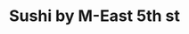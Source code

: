 ---
layout: place
title: "Sushi by M-East 5th st"
permalink: /new-york/new-york/sushi-by-m-east-5th-st.html
stateAbbr: NY
stateName: New York
cityName: New York
seo:
  name: "Sushi by M-East 5th st"
  type: Restaurant
  links: null
description: "Sushi by M-East 5th st serves delicious sushi in New York, New York. Try fresh Japanese dishes for a great dining experience. "
place_id: ChIJk2lnfqxZwokR33xBYJtyR_E
photos:
  - name: >-
      places/ChIJk2lnfqxZwokR33xBYJtyR_E/photos/AeeoHcKnJ3Xz_j3fWI5-S3g3PS8sK9hdR4hsrJjepyI0CAV8JhEKlBD3IsGxQFOF9u-XxIQJQeINJ1IxFfdTAkrZrzX0Pb3yNYHI_fCChyomhWU6CsljJ3yUgtEWQu_cLH-7xkBxsCGA6PeyMWkpLlE8N_f7IxhMbV_f-aqp81lzikV8XCdvv6l70UixH7FQElgdTRZ9u6ktwxpwGKD2MtQCRvE8BguBfteR8BYTmq7IYOBr8neMFgJpcwLKFhHntdTKR3mWr3G-mVvfMV1inPPKt8wJPcFm0JfeCVnCHqpE-8Ifjg
    widthPx: 3024
    heightPx: 3025
    authorAttributions:
      - displayName: Sushi by M-East 5th st
        uri: https://maps.google.com/maps/contrib/114051087107289038943
        photoUri: >-
          https://lh3.googleusercontent.com/a-/ALV-UjWP9jsOq5twI6YsKtafsBGi7wNmRpMW6lSp0mATKI8CGeIlb2Vh=s100-p-k-no-mo
    flagContentUri: >-
      https://www.google.com/local/imagery/report/?cb_client=maps_api_places.places_api&image_key=!1e10!2sAF1QipP0E1iZdAejBLg57mMDa4qV2HhcScsCpKALO8SK&hl=en-US
    googleMapsUri: >-
      https://www.google.com/maps/place//data=!3m4!1e2!3m2!1sAF1QipP0E1iZdAejBLg57mMDa4qV2HhcScsCpKALO8SK!2e10!4m2!3m1!1s0x89c259ac7e676993:0xf147729b60417cdf
  - name: >-
      places/ChIJk2lnfqxZwokR33xBYJtyR_E/photos/AeeoHcLmSsNX_u8UHO5LOKMM7Jckkbzrg04ookg6l1SeDsskHdsb5I0lOf7ZVZwThmFcx1yesq9tlrs73tbK6KZMo5xYaqevnN-9RGzwYrPkVNL5C7Mi1TGyV5L9aasKES0DY8sm77UNTsAUU-YolnzWy_QEjpXf2TerPyrZLQ6PJJyLVi6s2TPZdkx7gJd8CtIMe_GN6lTAxye2t4iKK6kOKOU6qIPj_R6HFZcbchs5gFziJQF7x7NqEdMi9NoHLTCST0t3dOReAqSAQcfDtUD79DSN6y0MF67rcfSqdzeFB_HKGQ
    widthPx: 2833
    heightPx: 1594
    authorAttributions:
      - displayName: Sushi by M-East 5th st
        uri: https://maps.google.com/maps/contrib/114051087107289038943
        photoUri: >-
          https://lh3.googleusercontent.com/a-/ALV-UjWP9jsOq5twI6YsKtafsBGi7wNmRpMW6lSp0mATKI8CGeIlb2Vh=s100-p-k-no-mo
    flagContentUri: >-
      https://www.google.com/local/imagery/report/?cb_client=maps_api_places.places_api&image_key=!1e10!2sAF1QipPCvRyAviDmF5ZZ7ni2lyqw3thm33NXCwAryMyY&hl=en-US
    googleMapsUri: >-
      https://www.google.com/maps/place//data=!3m4!1e2!3m2!1sAF1QipPCvRyAviDmF5ZZ7ni2lyqw3thm33NXCwAryMyY!2e10!4m2!3m1!1s0x89c259ac7e676993:0xf147729b60417cdf
  - name: >-
      places/ChIJk2lnfqxZwokR33xBYJtyR_E/photos/AeeoHcJm6SbWXFo04GvEr5wGizmHHW0tsyOluTIXH-JQxjh2gDjBRZes8m1l2rCvcMFRIuPglm4t8tJD8_A8olwKIUAuMFkM4ctdtbMXptDpjZd92RPhzfunWt1SIsdOA_y9ohcsqshRs9aFSJ5OLVh7ubi3ADkRtpBoJoMODnwlVZAmJ7NKXOJVzSnJKxeDaPF-la5J3x9LaqUPy0R6rP8vYlhnCZ_EMzKXMkqMYpVmN6ed4FPV1SSKG_DZUJfizjFAPF374zzfn6frIS4JDLdy9dLXpDoOA95XjACYu60GUF6-q3gG7mXEGZ1SYRUviX9nreVDlTprGhm9aTIFE705vlOiH5toIyJhO41_r0x6l1jVMRVfA_uf0hQ1EBPaI5N7pcxYx814bs8mjd0yyHnzcMvd5_5v5uPIqzjkRsaLS-uBCg
    widthPx: 4800
    heightPx: 3200
    authorAttributions:
      - displayName: Dor Ben David
        uri: https://maps.google.com/maps/contrib/109054155238508449803
        photoUri: >-
          https://lh3.googleusercontent.com/a-/ALV-UjUfle7l3z8XTwNtsDr_Ht9STgIZfqS3-gwQtBJ6e2dbuu6jQWw=s100-p-k-no-mo
    flagContentUri: >-
      https://www.google.com/local/imagery/report/?cb_client=maps_api_places.places_api&image_key=!1e10!2sCIHM0ogKEICAgICfzLKzHA&hl=en-US
    googleMapsUri: >-
      https://www.google.com/maps/place//data=!3m4!1e2!3m2!1sCIHM0ogKEICAgICfzLKzHA!2e10!4m2!3m1!1s0x89c259ac7e676993:0xf147729b60417cdf
  - name: >-
      places/ChIJk2lnfqxZwokR33xBYJtyR_E/photos/AeeoHcLwuHQXAL8eywq24CPwHR7d2QF8rx71DctkVhOyzFwcPFi2CFaQWWpcjcpBwMWRQfkoTV5EiWV003UNW41JNr_9b4sDTe8Z9ooVhZHLPwJTp4wqKb6szjVJePqIwXJIAD_fsUXWyX4AhuASSISM0tuG1-iqQn36lLwuL88yrZGq2UzJS_tpCHqWaWI0NwVplJ1BeX4kRagCkbyMGtBaiV9x5TipUdBNLxCUWfiA2CgYaMFpSfaktuCpH0Onejr1MvmQW4yMcGtwT8Ddr7gZo9K_rachUQhcdDcWj7qxi7as9daz8WR0femx_O5cpJbKuHchrfL238pQnuI3IyRC1RrmYnWPf09oZ42_-M5brfXodqfgG5wFGUC-LjdwsBp9jX8TRzjrTK3HgQFeKy5ocEW872f8DaKRSA6mNDOJ0EHCXHQy
    widthPx: 4624
    heightPx: 2604
    authorAttributions:
      - displayName: Shahrukh Sayeedi
        uri: https://maps.google.com/maps/contrib/101878817817238636055
        photoUri: >-
          https://lh3.googleusercontent.com/a-/ALV-UjW0G02CHX109bBL1aUx1IQ6OJoCVriauiXwLAst98HlLoOJ-xO3=s100-p-k-no-mo
    flagContentUri: >-
      https://www.google.com/local/imagery/report/?cb_client=maps_api_places.places_api&image_key=!1e10!2sCIHM0ogKEICAgID3mKrHmwE&hl=en-US
    googleMapsUri: >-
      https://www.google.com/maps/place//data=!3m4!1e2!3m2!1sCIHM0ogKEICAgID3mKrHmwE!2e10!4m2!3m1!1s0x89c259ac7e676993:0xf147729b60417cdf
  - name: >-
      places/ChIJk2lnfqxZwokR33xBYJtyR_E/photos/AeeoHcJlDG49UlCbajNIo4HaCHSKtXPx8dInflWALynySHNhdwKBNuworXbOHVhU_RX7F1ipzbtO3JhKLNgnoFChMiUkVw7uxyfjFyNiWa_foVRPEU3xk5C2SW60h1kHwtJDJaJMH69HIhqu7y-6b8YUW9Brw8lfLIF_ENLgcct0-KWCFnC_dsmi3XWgJpPOnX6ZA9c-t47n9PZ_ZNsakHfrKhjCPOs6qgnYpumR_g_6vGJtyUrboMxDnH8QzDOab_ET7e7Uez4tA0L4U6sHhAAIoU3t4koJt0CtYOjEeWZewcZHlvVllBTK_8hVK85qImL5EdJP20sLXb_O1dx7FqQTj0Xd99Quom26hJKtGs2kQzWgtpuy5lia9BKQiYcG3GPLStziKf1OpchjIua4JaVSKzfsGbQaMyRyPm1AQh2k_IQYseRFB8VfXCwIfExKBw
    widthPx: 3000
    heightPx: 4000
    authorAttributions:
      - displayName: 安易乾
        uri: https://maps.google.com/maps/contrib/115010643809808195420
        photoUri: >-
          https://lh3.googleusercontent.com/a-/ALV-UjUr-Cq9eBUznApJy6ySAPa3wZkDOi060Bll4f6Lal0abnqH_B0HkA=s100-p-k-no-mo
    flagContentUri: >-
      https://www.google.com/local/imagery/report/?cb_client=maps_api_places.places_api&image_key=!1e10!2sCIABIhAA3ilW-yR_E2fmubsABOwq&hl=en-US
    googleMapsUri: >-
      https://www.google.com/maps/place//data=!3m4!1e2!3m2!1sCIABIhAA3ilW-yR_E2fmubsABOwq!2e10!4m2!3m1!1s0x89c259ac7e676993:0xf147729b60417cdf
  - name: >-
      places/ChIJk2lnfqxZwokR33xBYJtyR_E/photos/AeeoHcIg7_v4PcPpeKOP9EQYsOPLY7l0MH42ZWfPoLkPMkc8-ySWQbHV1CU3yUbpFgWEgr1MLrMNRhTec8r8LRLysFEv7_eu3Ec7HNTu81JDb2yKcTKKHsp7dmsDIKin7ZTS8BtEntIs13_6UaC5vMMNEnWIQMJt8lfeWRBfoGWTShtujFs07hypaEbG82IUanmk_9JlrFwSAc5n1Nep0HDTwt3xhQq5LtMUeOt_9U4t_1aclTYtukF4Q8uW4NUX1IC8sz8UkWhe0a4I4X32ro8rCoMsV7Zr0SQ7DFkbDrG7eExN_rwRqUwr4ZvdnYd9ZU4bEra9pV929Dswd29L2Q0tF0W_gdjqiaxj1uMsHR52CWs6O8qG7eztbM2iiE2fyY24kjojIy65NVOVo0yMFVlg6jEdttRSJgZqVaUxNJNSBt7ogw
    widthPx: 4080
    heightPx: 3072
    authorAttributions:
      - displayName: Patrick Lam
        uri: https://maps.google.com/maps/contrib/106820716355372917400
        photoUri: >-
          https://lh3.googleusercontent.com/a-/ALV-UjXXoGe2THXDwWXQzCu8M5Tbh1wuuhGQKy52MgVAb-uPu9Q59VPK=s100-p-k-no-mo
    flagContentUri: >-
      https://www.google.com/local/imagery/report/?cb_client=maps_api_places.places_api&image_key=!1e10!2sCIHM0ogKEICAgICP3qDDDg&hl=en-US
    googleMapsUri: >-
      https://www.google.com/maps/place//data=!3m4!1e2!3m2!1sCIHM0ogKEICAgICP3qDDDg!2e10!4m2!3m1!1s0x89c259ac7e676993:0xf147729b60417cdf
  - name: >-
      places/ChIJk2lnfqxZwokR33xBYJtyR_E/photos/AeeoHcKle4cGOJKfOG0J3lTSl-BjQx2eAnxEpvHzzQp80Px6OZhK9UvMkPEGWj1FEa5ZBs6iIF0DWIgCkHpWKbzmaYknADt2a6Emn0hwsLPSocZITxngzqAKSIKuyxE4c6P-fOrQn8mPnJWNQfMH7ZyoR_L-821gR8fmSKRJeEYlWuV1bsJ19wGx-yeWQ2MGv5cvzb9IQhvSwoR3pSn0rAOGx8OyP0AXyC90tRHhWHKN5ICIt-J_g9KdqxFjory73_PXA8TI0MYU4RjTvIwIZOiRBVB-8XAJky79jWzEccQTg4foA7i6H4IWroPGJQ7iJ3Z8_jfnaTFYk2mWItpgetJtkPVRpthcEjWP6CMEITzyCM81kQ2yENDB6e1Gv2EzVp_8M6Zp7a82hq6ffqZyv8LAAw0zIIYOHqtxa9gFVAGvXEfJ1eBN
    widthPx: 4080
    heightPx: 3072
    authorAttributions:
      - displayName: Patrick Lam
        uri: https://maps.google.com/maps/contrib/106820716355372917400
        photoUri: >-
          https://lh3.googleusercontent.com/a-/ALV-UjXXoGe2THXDwWXQzCu8M5Tbh1wuuhGQKy52MgVAb-uPu9Q59VPK=s100-p-k-no-mo
    flagContentUri: >-
      https://www.google.com/local/imagery/report/?cb_client=maps_api_places.places_api&image_key=!1e10!2sCIHM0ogKEICAgICP3uCElQE&hl=en-US
    googleMapsUri: >-
      https://www.google.com/maps/place//data=!3m4!1e2!3m2!1sCIHM0ogKEICAgICP3uCElQE!2e10!4m2!3m1!1s0x89c259ac7e676993:0xf147729b60417cdf
  - name: >-
      places/ChIJk2lnfqxZwokR33xBYJtyR_E/photos/AeeoHcI49mr18VIwJLgibmSfFr66Y3d0Ms8HQgjicj_lWfEqdnsWns0GhCZiaBerjysX4ov_Llky-eIaLp4E8-rMY6OCwlH1WMpo-_8gBKo9a74bFIdimyD2aGlNacd7bw1IiMFONzsWCQGtPGknQPeMeM-J-VoV5F5K85OafjWoLrPWAsEt54LkOSCTw-b7crTuHOZV55enLR-ASLa58NvymCaHHLLOUHVyDmHNmrfmAqaYyME2yhgHv09Vss8iy1yPpfm3w_W58w2xWIyLh5dZoQ98s_gywdEsA6JO-nfqDdJsiFAv8zYntqNzgHSqgl0h5h4yaFnuD6xI8Cm1eu-vVnmZdqEuXy8nxO_Gz8PEZsm99Zf1cIM-OuOauVGJw8_4ZLSCTVTOYrjFIuvmlk1JHREj85xrIi8A49mntz4j3Hq6TJY
    widthPx: 4032
    heightPx: 3024
    authorAttributions:
      - displayName: Anna Krak
        uri: https://maps.google.com/maps/contrib/111646115099861340305
        photoUri: >-
          https://lh3.googleusercontent.com/a-/ALV-UjW1dZxy9OPebQFHF9sPj4LNjyxElzZ8UIYgTb9p9ptOBLiTaeqpiw=s100-p-k-no-mo
    flagContentUri: >-
      https://www.google.com/local/imagery/report/?cb_client=maps_api_places.places_api&image_key=!1e10!2sCIHM0ogKEICAgIDV29T3sgE&hl=en-US
    googleMapsUri: >-
      https://www.google.com/maps/place//data=!3m4!1e2!3m2!1sCIHM0ogKEICAgIDV29T3sgE!2e10!4m2!3m1!1s0x89c259ac7e676993:0xf147729b60417cdf
  - name: >-
      places/ChIJk2lnfqxZwokR33xBYJtyR_E/photos/AeeoHcL_ZsoLRBKd4Y9sxNPXDAQQhOYcFhiVCQLQK1IzMLZx8VGAQByy2gv_wOnZqOqKBf4KSF1BuS_KUxgsm8_SKHlyWqUPMPdw9-tcqMk2X66bLzaqA7y2EmPHftjpzC8f86cBeiYOm0K1Ue9aYSCgnoivFAMqJhAZnvrYNrTTn_43WsdVq5eoV-pwlTmqMA2nBxr44gvCDaMF7tEVanz-T-Bh8Y0oDn3yOj_edVWyXyn_ZGgzGEIuEEuvv1YFB92MrnOX9jv3OkZDJs5yqEgLv0ab_sg10XHu-2nODbvFKk3yxDJXGADU-iAP-I8Qs85A2k8ooCqA6bcvf8mnPWoa0Jqhu1MiVWWS-RT9d-GddmolY1j_BD2H1jQ5nylKdnxZnHwGFXVFm4ghGa-rLlOGMcPsWV8XuOpq5dzkIWVvgb8
    widthPx: 4800
    heightPx: 3200
    authorAttributions:
      - displayName: Dor Ben David
        uri: https://maps.google.com/maps/contrib/109054155238508449803
        photoUri: >-
          https://lh3.googleusercontent.com/a-/ALV-UjUfle7l3z8XTwNtsDr_Ht9STgIZfqS3-gwQtBJ6e2dbuu6jQWw=s100-p-k-no-mo
    flagContentUri: >-
      https://www.google.com/local/imagery/report/?cb_client=maps_api_places.places_api&image_key=!1e10!2sCIHM0ogKEICAgICfzLKzXA&hl=en-US
    googleMapsUri: >-
      https://www.google.com/maps/place//data=!3m4!1e2!3m2!1sCIHM0ogKEICAgICfzLKzXA!2e10!4m2!3m1!1s0x89c259ac7e676993:0xf147729b60417cdf
  - name: >-
      places/ChIJk2lnfqxZwokR33xBYJtyR_E/photos/AeeoHcK_YQ-Sw1UawWO0nmExxriQ2_VfRpe_LdeDtj4EZkoHBzb3P4n-0NWw9tmC5fGA6hlddg-WwoSO9C9-0xkUStklHBJeWVlKuTWqKiDqyj3P8Hf-XK4l3c8asRc0LDXLP8QngT_iUYbGOBJxcQQAp4MXXbLZvJd2E_nx-UMCM5r968rkmc5PESLVrWLRS7Ne5OVH7dbvCs6mX-lkT2vhTp8jzn5ZZLSQ4kVh8rEkkhjAW5v2stuFL_Fp4HJ7eH8KIcFF8Li6jtY7gz5qAOg6sV5yMfMyPmy2PW4FCbW_WX5VuflGhItigOpCtSXts1kIYXOIYgw7MCVW-eCHTtRI9EbrBcC6G4Sjn1Bs-620TZOL2YhRDWxwUmrRFxF7jrCrOavOSnGKGr4j4ot2QrWkN8Jrv_h-eogRFXt7tECAYByeTg
    widthPx: 4032
    heightPx: 3024
    authorAttributions:
      - displayName: Ian
        uri: https://maps.google.com/maps/contrib/109703618094916124327
        photoUri: >-
          https://lh3.googleusercontent.com/a-/ALV-UjVkgHau64eUY_I8nPy6WW0EFC_JNetSsyxyRgwrzs6m-0EzKdM_=s100-p-k-no-mo
    flagContentUri: >-
      https://www.google.com/local/imagery/report/?cb_client=maps_api_places.places_api&image_key=!1e10!2sCIHM0ogKEICAgICXzvHGQw&hl=en-US
    googleMapsUri: >-
      https://www.google.com/maps/place//data=!3m4!1e2!3m2!1sCIHM0ogKEICAgICXzvHGQw!2e10!4m2!3m1!1s0x89c259ac7e676993:0xf147729b60417cdf
address: 300 E 5th St, New York, NY 10003, USA
street: 300 E 5th St
city: New York
state: NY
zip: '10003'
country: USA
neighborhood: null
latitude: '40.726603'
longitude: '-73.988811'
accessibility_options:
  wheelchairAccessibleParking: false
  wheelchairAccessibleEntrance: true
business_status: OPERATIONAL
name: Sushi by M-East 5th st
google_maps_links:
  directionsUri: >-
    https://www.google.com/maps/dir//''/data=!4m7!4m6!1m1!4e2!1m2!1m1!1s0x89c259ac7e676993:0xf147729b60417cdf!3e0
  placeUri: https://maps.google.com/?cid=17385990898147491039
  writeAReviewUri: >-
    https://www.google.com/maps/place//data=!4m3!3m2!1s0x89c259ac7e676993:0xf147729b60417cdf!12e1
  reviewsUri: >-
    https://www.google.com/maps/place//data=!4m4!3m3!1s0x89c259ac7e676993:0xf147729b60417cdf!9m1!1b1
  photosUri: >-
    https://www.google.com/maps/place//data=!4m3!3m2!1s0x89c259ac7e676993:0xf147729b60417cdf!10e5
primary_type: Sushi Restaurant
opening_hours:
  regular: null
  current: null
secondary_opening_hours:
  regular:
    weekdayDescriptions: null
    type: null
  current:
    weekdayDescriptions: null
    type: null
phone: null
price_level: null
price_range: null
rating: null
rating_count: 0
website: null
reviews: null
parking_options: null
payment_options: null
allow_dogs: null
curbside_pickup: null
delivery: null
dine_in: null
good_for_children: null
good_for_groups: null
good_for_sports: null
live_music: null
menu_for_children: null
outdoor_seating: null
reservable: null
restroom: null
serves_beer: null
serves_breakfast: null
serves_brunch: null
serves_cocktails: null
serves_coffee: null
serves_dinner: null
serves_dessert: null
serves_lunch: null
serves_vegetarian_food: null
serves_wine: null
takeout: null
summary: null

---